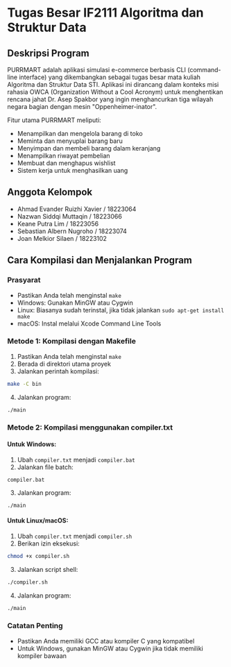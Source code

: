 # **Tugas Besar IF2111 Algoritma dan Struktur Data**

## Deskripsi Program
PURRMART adalah aplikasi simulasi e-commerce berbasis CLI (command-line interface) yang dikembangkan sebagai tugas besar mata kuliah Algoritma dan Struktur Data STI. Aplikasi ini dirancang dalam konteks misi rahasia OWCA (Organization Without a Cool Acronym) untuk menghentikan rencana jahat Dr. Asep Spakbor yang ingin menghancurkan tiga wilayah negara bagian dengan mesin "Oppenheimer-inator".

Fitur utama PURRMART meliputi:
- Menampilkan dan mengelola barang di toko
- Meminta dan menyuplai barang baru
- Menyimpan dan membeli barang dalam keranjang
- Menampilkan riwayat pembelian
- Membuat dan menghapus wishlist
- Sistem kerja untuk menghasilkan uang

## Anggota Kelompok
- Ahmad Evander Ruizhi Xavier	/ 18223064
- Nazwan Siddqi Muttaqin	/ 18223066
- Keane Putra Lim	/ 18223056
- Sebastian Albern Nugroho	/ 18223074
- Joan Melkior Silaen	/ 18223102

## Cara Kompilasi dan Menjalankan Program

### Prasyarat
- Pastikan Anda telah menginstal `make`
- Windows: Gunakan MinGW atau Cygwin
- Linux: Biasanya sudah terinstal, jika tidak jalankan `sudo apt-get install make`
- macOS: Instal melalui Xcode Command Line Tools
  
### Metode 1: Kompilasi dengan Makefile
1. Pastikan Anda telah menginstal `make`
2. Berada di direktori utama proyek
3. Jalankan perintah kompilasi:
 ```bash
 make -C bin
 ```
4. Jalankan program:
 ```bash
 ./main
 ```

### Metode 2: Kompilasi menggunakan compiler.txt

#### Untuk Windows:
1. Ubah `compiler.txt` menjadi `compiler.bat`
2. Jalankan file batch:
 ```
 compiler.bat
 ```
3. Jalankan program:
 ```
 ./main
 ```

#### Untuk Linux/macOS:
1. Ubah `compiler.txt` menjadi `compiler.sh`
2. Berikan izin eksekusi:
 ```bash
 chmod +x compiler.sh
 ```
3. Jalankan script shell:
 ```bash
 ./compiler.sh
 ```
4. Jalankan program:
 ```bash
 ./main
 ```

### Catatan Penting
- Pastikan Anda memiliki GCC atau kompiler C yang kompatibel
- Untuk Windows, gunakan MinGW atau Cygwin jika tidak memiliki kompiler bawaan
